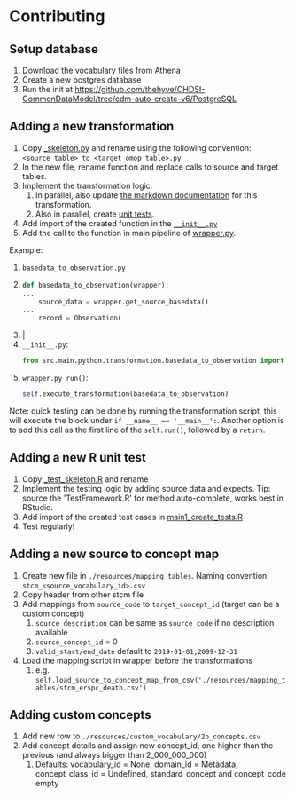 # Contributing

## Setup database
1. Download the vocabulary files from Athena
2. Create a new postgres database
3. Run the init at https://github.com/thehyve/OHDSI-CommonDataModel/tree/cdm-auto-create-v6/PostgreSQL

## Adding a new transformation
1. Copy [_skeleton.py](src/main/python/transformation/_skeleton.py) and rename using the following convention: `<source_table>_to_<target_omop_table>.py` 
2. In the new file, rename function and replace calls to source and target tables.
3. Implement the transformation logic.
   1) In parallel, also update [the markdown documentation](resources/docs) for this transformation.
   2) Also in parallel, create [unit tests](#adding-a-new-r-unit-test).
4. Add import of the created function in the [`__init__.py`](src/main/python/transformation/__init__.py) 
5. Add the call to the function in main pipeline of [wrapper.py](src/main/python/wrapper.py). 

Example:
1. `basedata_to_observation.py`
2. ```python
   def basedata_to_observation(wrapper):
   ...
       source_data = wrapper.get_source_basedata()
   ...
       record = Observation(
   ```
3. |
4. `__init__.py`: 
   ```python
   from src.main.python.transformation.basedata_to_observation import basedata_to_observation
   ```
5. `wrapper.py run()`: 
   ```python
   self.execute_transformation(basedata_to_observation)
   ```

Note: quick testing can be done by running the transformation script, this will execute the block under `if __name__ == '__main__':`.
Another option is to add this call as the first line of the `self.run()`, followed by a `return`. 


## Adding a new R unit test
1. Copy [_test_skeleton.R](src/test/R/test_cases/_test_skeleton.py) and rename
2. Implement the testing logic by adding source data and expects. Tip: source the 'TestFramework.R' for method auto-complete, works best in RStudio.
3. Add import of the created test cases in [main1_create_tests.R](src/test/R/main1_create_tests.R) 
4. Test regularly!


## Adding a new source to concept map
1. Create new file in `./resources/mapping_tables`. Naming convention: `stcm_<source_vocabulary_id>.csv`
2. Copy header from other stcm file
3. Add mappings from `source_code` to `target_concept_id` (target can be a custom concept)
   1. `source_description` can be same as `source_code` if no description available
   2. `source_concept_id` = 0
   3. `valid_start/end_date` default to `2019-01-01,2099-12-31`
4. Load the mapping script in wrapper before the transformations
   1. e.g. `self.load_source_to_concept_map_from_csv('./resources/mapping_tables/stcm_erspc_death.csv')`

   
## Adding custom concepts
1. Add new row to `./resources/custom_vocabulary/2b_concepts.csv`
2. Add concept details and assign new concept_id, one higher than the previous (and always bigger than 2_000_000_000) 
    1. Defaults: vocabulary_id = None, domain_id = Metadata, concept_class_id = Undefined, standard_concept and concept_code empty
